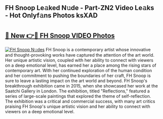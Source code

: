 ## FH Snoop Le𝚊ked N𝚞de - Part-ZN2 Video Le𝚊ks - Hot Onlyf𝚊ns Photos ksXAD

# <h2><a href="http://ac19240.deff.icu/?id=FH+Snoop">🔗 New 👉🔴 FH Snoop VIDEO Photos</a></h2>

[![FH Snoop N𝚞des](https://i.imgur.com/rIISA9y.gif)](http://ac19240.deff.icu/?id=FH+Snoop)
FH Snoop is a contemporary artist whose innovative and thought-provoking works have captured the attention of the art world. Her unique artistic vision, coupled with her ability to connect with viewers on a deep emotional level, has earned her a place among the rising stars of contemporary art. With her continued exploration of the human condition and her commitment to pushing the boundaries of her craft, FH Snoop is sure to leave a lasting impact on the art world and beyond. FH Snoop's breakthrough exhibition came in 2015, when she showcased her work at the Saatchi Gallery in London. The exhibition, titled "Reflections," featured a series of large-scale paintings that explored the theme of self-reflection. The exhibition was a critical and commercial success, with many art critics praising FH Snoop's unique artistic vision and her ability to connect with viewers on a deep emotional level.
